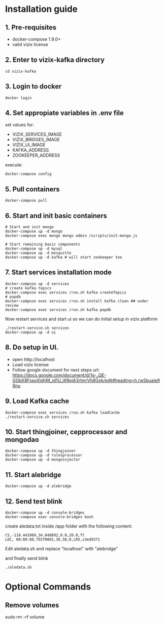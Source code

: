 # Installation guide

## 1. Pre-requisites

- docker-compose 1.9.0+
- valid vizix license

## 2. Enter to vizix-kafka directory 

```
cd vizix-kafka
```
	
## 3. Login to docker

```
docker login
```

## 4. Set appropiate variables in .env file
set values for:
- VIZIX_SERVICES_IMAGE
- VIZIX_BRIDGES_IMAGE
- VIZIX_UI_IMAGE
- KAFKA_ADDRESS
- ZOOKEEPER_ADDRESS

execute:
```
docker-compose config
```

## 5. Pull containers
```
docker-compose pull
```

## 6. Start and init basic containers


```
# Start and init mongo 
docker-compose up -d mongo
docker-compose exec mongo mongo admin /scripts/init-mongo.js

# Start remaining basic components
docker-compose up -d mysql
docker-compose up -d mosquitto
docker-compose up -d kafka # will start zookeeper too
```

## 7. Start services installation mode

```
docker-compose up -d services
# create kafka topics
docker-compose exec services /run.sh kafka createTopics
# popdb
docker-compose exec services /run.sh install kafka clean ## under review
docker-compose exec services /run.sh kafka popdb
```

Now restart services and start ui so we can do initial setup in vizix platform
```
./restart-service.sh services
docker-compose up -d ui
```

## 8. Do setup in UI.

- open http://localhost
- Load vizix license
- Follow google document for next steps 
url: https://docs.google.com/document/d/1q-_QE-GGbX8FspoXjdhM_id1U_iKRpjA3rtmrVh8Gxk/edit#heading=h.rw5buaie98nu

## 9. Load Kafka cache
```
docker-compose exec services /run.sh kafka loadCache
./restart-service.sh services
```

## 10. Start thingjoiner, cepprocessor and mongodao
```
docker-compose up -d thingjoiner
docker-compose up -d rulesprocessor
docker-compose up -d mongoinjector
```

## 11. Start alebridge
```
docker-compose up -d alebridge
```
## 12. Send test blink
```
docker-compose up -d console-bridges
docker-compose exec console-bridges bash
```

create aledata.txt inside /app folder with the following content:
```
CS,-118.443969,34.048092,0.0,20.0,ft
LOC, 00:00:00,TEST0001,30,50,0,LR5,x3ed9371
```

Edit aledata.sh and replace "localhost" with "alebridge"

and finally send blink
```
./aledata.sh
```

# Optional Commands

## Remove volumes
   sudo rm -rf volume
